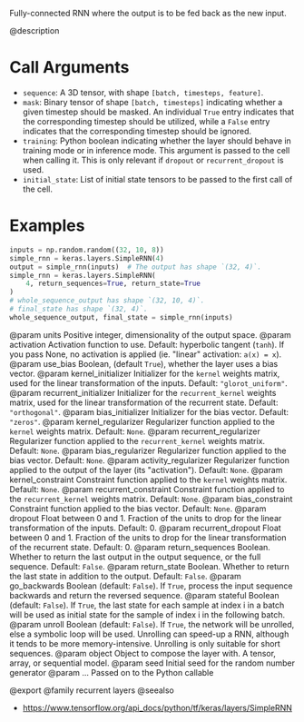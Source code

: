 Fully-connected RNN where the output is to be fed back as the new input.

@description

# Call Arguments
- `sequence`: A 3D tensor, with shape `[batch, timesteps, feature]`.
- `mask`: Binary tensor of shape `[batch, timesteps]` indicating whether
    a given timestep should be masked. An individual `True` entry
    indicates that the corresponding timestep should be utilized,
    while a `False` entry indicates that the corresponding timestep
    should be ignored.
- `training`: Python boolean indicating whether the layer should behave in
    training mode or in inference mode.
    This argument is passed to the cell when calling it.
    This is only relevant if `dropout` or `recurrent_dropout` is used.
- `initial_state`: List of initial state tensors to be passed to the first
    call of the cell.

# Examples
```python
inputs = np.random.random((32, 10, 8))
simple_rnn = keras.layers.SimpleRNN(4)
output = simple_rnn(inputs)  # The output has shape `(32, 4)`.
simple_rnn = keras.layers.SimpleRNN(
    4, return_sequences=True, return_state=True
)
# whole_sequence_output has shape `(32, 10, 4)`.
# final_state has shape `(32, 4)`.
whole_sequence_output, final_state = simple_rnn(inputs)
```

@param units Positive integer, dimensionality of the output space.
@param activation Activation function to use.
    Default: hyperbolic tangent (`tanh`).
    If you pass None, no activation is applied
    (ie. "linear" activation: `a(x) = x`).
@param use_bias Boolean, (default `True`), whether the layer uses
    a bias vector.
@param kernel_initializer Initializer for the `kernel` weights matrix,
    used for the linear transformation of the inputs. Default:
    `"glorot_uniform"`.
@param recurrent_initializer Initializer for the `recurrent_kernel`
    weights matrix, used for the linear transformation of the recurrent
    state.  Default: `"orthogonal"`.
@param bias_initializer Initializer for the bias vector. Default: `"zeros"`.
@param kernel_regularizer Regularizer function applied to the `kernel` weights
    matrix. Default: `None`.
@param recurrent_regularizer Regularizer function applied to the
    `recurrent_kernel` weights matrix. Default: `None`.
@param bias_regularizer Regularizer function applied to the bias vector.
    Default: `None`.
@param activity_regularizer Regularizer function applied to the output of the
    layer (its "activation"). Default: `None`.
@param kernel_constraint Constraint function applied to the `kernel` weights
    matrix. Default: `None`.
@param recurrent_constraint Constraint function applied to the
    `recurrent_kernel` weights matrix.  Default: `None`.
@param bias_constraint Constraint function applied to the bias vector.
    Default: `None`.
@param dropout Float between 0 and 1.
    Fraction of the units to drop for the linear transformation
    of the inputs. Default: 0.
@param recurrent_dropout Float between 0 and 1.
    Fraction of the units to drop for the linear transformation of the
    recurrent state. Default: 0.
@param return_sequences Boolean. Whether to return the last output
    in the output sequence, or the full sequence. Default: `False`.
@param return_state Boolean. Whether to return the last state
    in addition to the output. Default: `False`.
@param go_backwards Boolean (default: `False`).
    If `True`, process the input sequence backwards and return the
    reversed sequence.
@param stateful Boolean (default: `False`). If `True`, the last state
    for each sample at index i in a batch will be used as initial
    state for the sample of index i in the following batch.
@param unroll Boolean (default: `False`).
    If `True`, the network will be unrolled,
    else a symbolic loop will be used.
    Unrolling can speed-up a RNN,
    although it tends to be more memory-intensive.
    Unrolling is only suitable for short sequences.
@param object Object to compose the layer with. A tensor, array, or sequential model.
@param seed Initial seed for the random number generator
@param ... Passed on to the Python callable

@export
@family recurrent layers
@seealso
+ <https://www.tensorflow.org/api_docs/python/tf/keras/layers/SimpleRNN>
